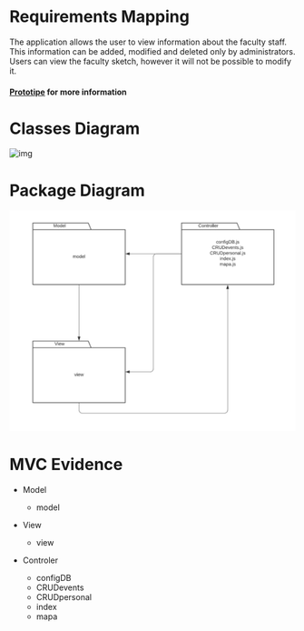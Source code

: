 # Requirements Mapping

The application allows the user to view information about the faculty staff. This information can be added, modified and deleted only by administrators. Users can view the faculty sketch, however it will not be possible to modify it.

#### [Prototipe](https://www.figma.com/proto/53Esj8R5f7GGK57IqEFovv/Proyecto-POO?node-id=32%3A50&scaling=scale-down-width) for more information

# Classes Diagram
![img](img/)

# Package Diagram
![img](img/packages.png)

# MVC Evidence

+ Model
    + model

+ View
    + view

+ Controler
    + configDB
    + CRUDevents
    + CRUDpersonal
    + index
    + mapa
